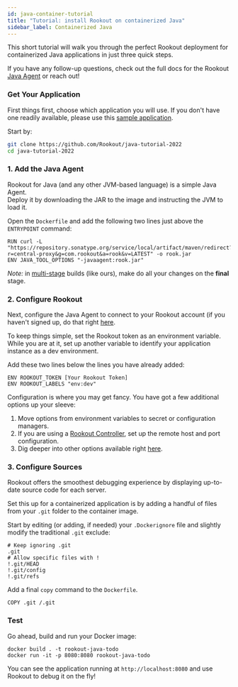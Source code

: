 ```yaml
---
id: java-container-tutorial
title: "Tutorial: install Rookout on containerized Java"
sidebar_label: Containerized Java
---
```


This short tutorial will walk you through the perfect Rookout deployment for containerized Java applications in just three quick steps.

If you have any follow-up questions, check out the full docs for the Rookout [Java Agent](jvm-setup) or reach out!

### Get Your Application

First things first, choose which application you will use.
If you don't have one readily available, please use this [sample application](https://github.com/Rookout/java-tutorial-2022).  

Start by:
```bash
git clone https://github.com/Rookout/java-tutorial-2022
cd java-tutorial-2022
```

### 1. Add the Java Agent

Rookout for Java (and any other JVM-based language) is a simple Java Agent.  
Deploy it by downloading the JAR to the image and instructing the JVM to load it.

Open the `Dockerfile` and add the following two lines just above the `ENTRYPOINT` command:
```docker
RUN curl -L "https://repository.sonatype.org/service/local/artifact/maven/redirect?r=central-proxy&g=com.rookout&a=rook&v=LATEST" -o rook.jar
ENV JAVA_TOOL_OPTIONS "-javaagent:rook.jar"
```

*Note:* in [multi-stage](https://docs.docker.com/develop/develop-images/multistage-build/) builds (like ours), make do all your changes on the **final** stage.

### 2. Configure Rookout

Next, configure the Java Agent to connect to your Rookout account (if you haven't signed up, do that right [here](https://app.rookout.com/#mode=signUp).

To keep things simple, set the Rookout token as an environment variable. While you are at it, set up another variable to identify your application instance as a dev environment.  

Add these two lines below the lines you have already added:

```docker
ENV ROOKOUT_TOKEN [Your Rookout Token]
ENV ROOKOUT_LABELS "env:dev"
```

Configuration is where you may get fancy. You have got a few additional options up your sleeve:
1. Move options from environment variables to secret or configuration managers.
2. If you are using a [Rookout Controller](etl-controller-intro), set up the remote host and port configuration.
3. Dig deeper into other options available right [here](jvm-setup#sdk-configuration).

### 3. Configure Sources

Rookout offers the smoothest debugging experience by displaying up-to-date source code for each server.

Set this up for a containerized application is by adding a handful of files from your `.git` folder to the container image.

Start by editing (or adding, if needed) your `.Dockerignore` file and slightly modify the traditional `.git` exclude:
```ignore
# Keep ignoring .git
.git
# Allow specific files with !
!.git/HEAD
!.git/config
!.git/refs
```

Add a final `copy` command to the `Dockerfile`.
```docker
COPY .git /.git
```

### Test

Go ahead, build and run your Docker image:
```
docker build . -t rookout-java-todo
docker run -it -p 8080:8080 rookout-java-todo
```

You can see the application running at `http://localhost:8080` and use Rookout to debug it on the fly!
